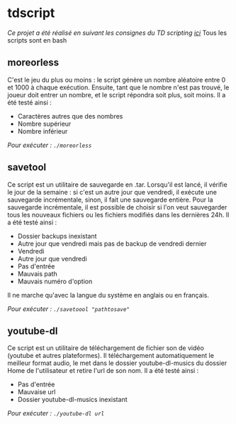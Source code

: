 # tdscript
*Ce projet a été réalisé en suivant les consignes du TD scripting [ici](https://gitlab.com/alsim/linux1/blob/master/TD-scripting.md)*
Tous les scripts sont en bash

## moreorless
C'est le jeu du plus ou moins : le script génère un nombre aléatoire entre 0 et 1000 à chaque exécution. Ensuite, tant que le nombre n'est pas trouvé, le joueur doit entrer un nombre, et le script répondra soit plus, soit moins.
Il a été testé ainsi :
* Caractères autres que des nombres
* Nombre supérieur
* Nombre inférieur

*Pour exécuter : `./moreorless`*

## savetool
Ce script est un utilitaire de sauvegarde en .tar. Lorsqu'il est lancé, il vérifie le jour de la semaine : si c'est un autre jour que vendredi, il exécute une sauvegarde incrémentale, sinon, il fait une sauvegarde entière. Pour la sauvegarde incrémentale, il est possible de choisir si l'on veut sauvegarder tous les nouveaux fichiers ou les fichiers modifiés dans les dernières 24h.
Il a été testé ainsi :
* Dossier backups inexistant
* Autre jour que vendredi mais pas de backup de vendredi dernier
* Vendredi
* Autre jour que vendredi
* Pas d'entrée
* Mauvais path
* Mauvais numéro d'option

Il ne marche qu'avec la langue du système en anglais ou en français.

*Pour exécuter : `./savetoool "pathtosave"`*

## youtube-dl
Ce script est un utilitaire de téléchargement de fichier son de vidéo (youtube et autres plateformes). Il téléchargement automatiquement le meilleur format audio, le met dans le dossier youtube-dl-musics du dossier Home de l'utilisateur et retire l'url de son nom.
Il a été testé ainsi :
* Pas d'entrée
* Mauvaise url
* Dossier youtube-dl-musics inexistant

*Pour exécuter : `./youtube-dl url`*
